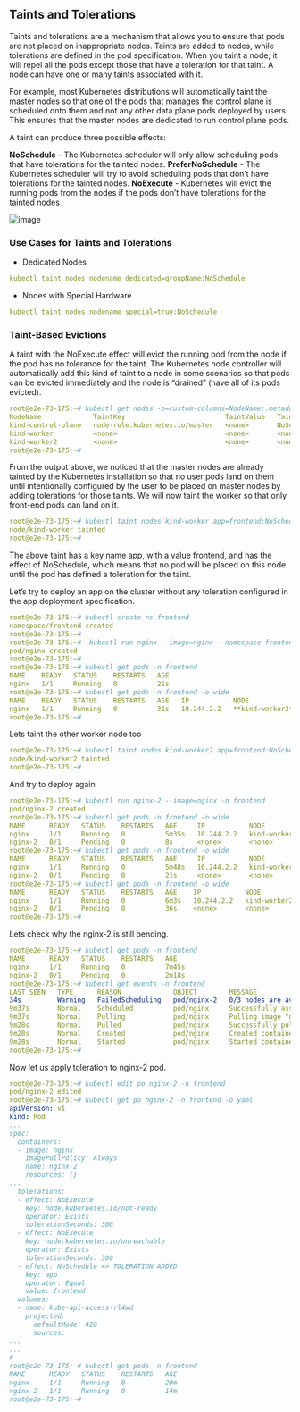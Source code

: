 ## Taints and Tolerations 
Taints and tolerations are a mechanism that allows you to ensure that pods are not placed on inappropriate nodes. Taints are added to nodes, while tolerations are defined in the pod specification. When you taint a node, it will repel all the pods except those that have a toleration for that taint. A node can have one or many taints associated with it.

For example, most Kubernetes distributions will automatically taint the master nodes so that one of the pods that manages the control plane is scheduled onto them and not any other data plane pods deployed by users. This ensures that the master nodes are dedicated to run control plane pods.

A taint can produce three possible effects:

**NoSchedule** - The Kubernetes scheduler will only allow scheduling pods that have tolerations for the tainted nodes.
**PreferNoSchedule** - The Kubernetes scheduler will try to avoid scheduling pods that don’t have tolerations for the tainted nodes.
**NoExecute** - Kubernetes will evict the running pods from the nodes if the pods don’t have tolerations for the tainted nodes

![image](https://github.com/devopsnov23/k8s-training/assets/150913274/4c41b77b-dd7b-44b6-8071-15d219a81d3f)


### Use Cases for Taints and Tolerations
- Dedicated Nodes
```yaml
kubectl taint nodes nodename dedicated=groupName:NoSchedule
```
- Nodes with Special Hardware
```yaml
kubectl taint nodes nodename special=true:NoSchedule
```

### Taint-Based Evictions
A taint with the NoExecute effect will evict the running pod from the node if the pod has no tolerance for the taint. The Kubernetes node controller will automatically add this kind of taint to a node in some scenarios so that pods can be evicted immediately and the node is “drained” (have all of its pods evicted). 

```yaml
root@e2e-73-175:~# kubectl get nodes -o=custom-columns=NodeName:.metadata.name,TaintKey:.spec.taints[*].key,TaintValue:.spec.taints[*].value,TaintEffect:.spec.taints[*].effect
NodeName             TaintKey                         TaintValue   TaintEffect
kind-control-plane   node-role.kubernetes.io/master   <none>       NoSchedule
kind-worker          <none>                           <none>       <none>
kind-worker2         <none>                           <none>       <none>
root@e2e-73-175:~#
```

From the output above, we noticed that the master nodes are already tainted by the Kubernetes installation so that no user pods land on them until intentionally configured by the user to be placed on master nodes by adding tolerations for those taints. We will now taint the worker so that only front-end pods can land on it.

```yaml
root@e2e-73-175:~# kubectl taint nodes kind-worker app=frontend:NoSchedule
node/kind-worker tainted
root@e2e-73-175:~#
```

The above taint has a key name app, with a value frontend, and has the effect of NoSchedule, which means that no pod will be placed on this node until the pod has defined a toleration for the taint.

Let’s try to deploy an app on the cluster without any toleration configured in the app deployment specification.

```yaml
root@e2e-73-175:~# kubectl create ns frontend
namespace/frontend created
root@e2e-73-175:~#
root@e2e-73-175:~#  kubectl run nginx --image=nginx --namespace frontend
pod/nginx created
root@e2e-73-175:~#
root@e2e-73-175:~# kubectl get pods -n frontend
NAME    READY   STATUS    RESTARTS   AGE
nginx   1/1     Running   0          21s
root@e2e-73-175:~# kubectl get pods -n frontend -o wide
NAME    READY   STATUS    RESTARTS   AGE   IP           NODE           NOMINATED NODE   READINESS GATES
nginx   1/1     Running   0          31s   10.244.2.2   **kind-worker2**   <none>           <none>
root@e2e-73-175:~#
```

Lets taint the other worker node too 

```yaml
root@e2e-73-175:~# kubectl taint nodes kind-worker2 app=frontend:NoSchedule
node/kind-worker2 tainted
root@e2e-73-175:~#
```

And try to deploy again 
```yaml
root@e2e-73-175:~# kubectl run nginx-2 --image=nginx -n frontend
pod/nginx-2 created
root@e2e-73-175:~# kubectl get pods -n frontend -o wide
NAME      READY   STATUS    RESTARTS   AGE     IP           NODE           NOMINATED NODE   READINESS GATES
nginx     1/1     Running   0          5m35s   10.244.2.2   kind-worker2   <none>           <none>
nginx-2   0/1     Pending   0          8s      <none>       <none>         <none>           <none>
root@e2e-73-175:~# kubectl get pods -n frontend -o wide
NAME      READY   STATUS    RESTARTS   AGE     IP           NODE           NOMINATED NODE   READINESS GATES
nginx     1/1     Running   0          5m48s   10.244.2.2   kind-worker2   <none>           <none>
nginx-2   0/1     Pending   0          21s     <none>       <none>         <none>           <none>
root@e2e-73-175:~# kubectl get pods -n frontend -o wide
NAME      READY   STATUS    RESTARTS   AGE    IP           NODE           NOMINATED NODE   READINESS GATES
nginx     1/1     Running   0          6m3s   10.244.2.2   kind-worker2   <none>           <none>
nginx-2   0/1     Pending   0          36s    <none>       <none>         <none>           <none>
root@e2e-73-175:~#
```

Lets check why the nginx-2 is still pending. 
```yaml
root@e2e-73-175:~# kubectl get pods -n frontend
NAME      READY   STATUS    RESTARTS   AGE
nginx     1/1     Running   0          7m45s
nginx-2   0/1     Pending   0          2m18s
root@e2e-73-175:~# kubectl get events -n frontend
LAST SEEN   TYPE      REASON             OBJECT        MESSAGE
34s         Warning   FailedScheduling   pod/nginx-2   0/3 nodes are available: 1 node(s) had taint {node-role.kubernetes.io/master: }, that the pod didn't tolerate, 2 node(s) had taint {app: frontend}, that the pod didn't tolerate.
9m37s       Normal    Scheduled          pod/nginx     Successfully assigned frontend/nginx to kind-worker2
9m37s       Normal    Pulling            pod/nginx     Pulling image "nginx"
9m28s       Normal    Pulled             pod/nginx     Successfully pulled image "nginx" in 8.642402422s
9m28s       Normal    Created            pod/nginx     Created container nginx
9m28s       Normal    Started            pod/nginx     Started container nginx
root@e2e-73-175:~#


```

Now let us apply toleration to nginx-2 pod. 

```yaml
root@e2e-73-175:~# kubectl edit po nginx-2 -n frontend
pod/nginx-2 edited
root@e2e-73-175:~# kubectl get po nginx-2 -n frontend -o yaml
apiVersion: v1
kind: Pod
...
spec:
  containers:
  - image: nginx
    imagePullPolicy: Always
    name: nginx-2
    resources: {}
...
  tolerations:
  - effect: NoExecute
    key: node.kubernetes.io/not-ready
    operator: Exists
    tolerationSeconds: 300
  - effect: NoExecute
    key: node.kubernetes.io/unreachable
    operator: Exists
    tolerationSeconds: 300
  - effect: NoSchedule => TOLERATION ADDED
    key: app
    operator: Equal
    value: frontend
  volumes:
  - name: kube-api-access-rl4wd
    projected:
      defaultMode: 420
      sources:
...
...
#
root@e2e-73-175:~# kubectl get pods -n frontend
NAME      READY   STATUS    RESTARTS   AGE
nginx     1/1     Running   0          20m
nginx-2   1/1     Running   0          14m
root@e2e-73-175:~#
```
